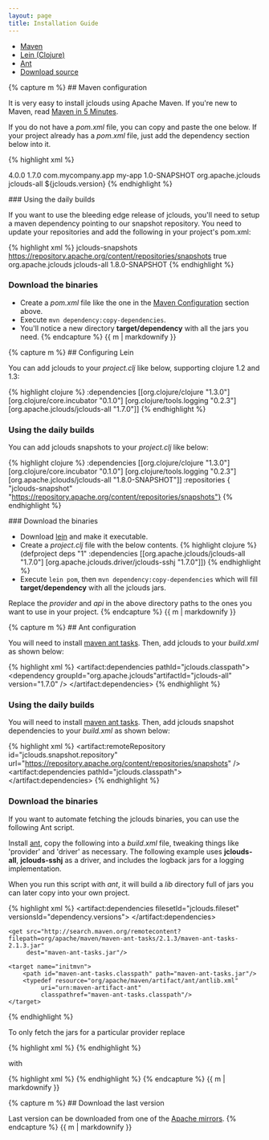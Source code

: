 ```yaml
---
layout: page
title: Installation Guide
---
```


<ul class="nav nav-tabs">
  <li class="active"><a href="#maven" data-toggle="tab">Maven</a></li>
  <li><a href="#lein" data-toggle="tab">Lein (Clojure)</a></li>
  <li><a href="#ant" data-toggle="tab">Ant</a></li>
  <li><a href="#download" data-toggle="tab">Download source</a></li>
</ul>

<div class="tab-content">

<div class="tab-pane fade in active" id="maven">
{% capture m %}
## Maven configuration

It is very easy to install jclouds using Apache Maven. If you're new to Maven, read <a href="http://maven.apache.org/guides/getting-started/maven-in-five-minutes.html">Maven in 5 Minutes</a>.

If you do not have a *pom.xml* file, you can copy and paste the one below. If your project already has a *pom.xml* file, just add the dependency section below into it. 

{% highlight xml %}
<?xml version="1.0" encoding="UTF-8"?>
<project xmlns="http://maven.apache.org/POM/4.0.0" xmlns:xsi="http://www.w3.org/2001/XMLSchema-instance" xsi:schemaLocation="http://maven.apache.org/POM/4.0.0 http://maven.apache.org/xsd/maven-4.0.0.xsd">
  <modelVersion>4.0.0</modelVersion>
  <properties>
    <jclouds.version>1.7.0</jclouds.version>
  </properties>
  <groupId>com.mycompany.app</groupId>
  <artifactId>my-app</artifactId>
  <version>1.0-SNAPSHOT</version>
  <dependencies>
    <dependency>
        <groupId>org.apache.jclouds</groupId>
        <artifactId>jclouds-all</artifactId>
        <version>${jclouds.version}</version>
      </dependency>
  </dependencies>
</project>
{% endhighlight %}

### Using the daily builds

If you want to use the bleeding edge release of jclouds, you'll need to setup a maven dependency pointing to our snapshot repository. You need to update your repositories and add the following in your project's pom.xml:

{% highlight xml %}
<repositories>
    <repository>
        <id>jclouds-snapshots</id>
        <url>https://repository.apache.org/content/repositories/snapshots</url>
        <snapshots>
            <enabled>true</enabled>
        </snapshots>
    </repository>
</repositories>
<dependencies>
    <dependency>
        <groupId>org.apache.jclouds</groupId>
        <artifactId>jclouds-all</artifactId>
        <version>1.8.0-SNAPSHOT</version>
    </dependency>
</dependencies>
{% endhighlight %}

### Download the binaries
    
* Create a *pom.xml* file like the one in the <a href="#maven">Maven Configuration</a> section above.
* Execute `mvn dependency:copy-dependencies`.
* You'll notice a new directory **target/dependency** with all the jars you need.
{% endcapture %}
{{ m | markdownify }}
</div>

<div class="tab-pane fade" id="lein">
{% capture m %}
## Configuring Lein

You can add jclouds to your *project.clj* like below, supporting clojure 1.2 and 1.3:

{% highlight clojure %}
:dependencies [[org.clojure/clojure "1.3.0"]
               [org.clojure/core.incubator "0.1.0"]
               [org.clojure/tools.logging "0.2.3"]
               [org.apache.jclouds/jclouds-all "1.7.0"]]
{% endhighlight %}

### Using the daily builds

You can add jclouds snapshots to your *project.clj* like below:

{% highlight clojure %}
  :dependencies [[org.clojure/clojure "1.3.0"]
                 [org.clojure/core.incubator "0.1.0"]
                 [org.clojure/tools.logging "0.2.3"]
                 [org.apache.jclouds/jclouds-all "1.8.0-SNAPSHOT"]]
  :repositories { "jclouds-snapshot" "https://repository.apache.org/content/repositories/snapshots"}
{% endhighlight %}

### Download the binaries

* Download [lein](https://github.com/technomancy/leiningen/raw/stable/bin/lein) and make it executable.
* Create a *project.clj* file with the below contents.
{% highlight clojure %}
(defproject deps "1" :dependencies [[org.apache.jclouds/jclouds-all "1.7.0"] [org.apache.jclouds.driver/jclouds-sshj "1.7.0"]])
{% endhighlight %}
* Execute `lein pom`, then `mvn dependency:copy-dependencies` which will fill **target/dependency** with all the jclouds jars.

Replace the *provider* and *api* in the above directory paths to the ones you want to use in your project.
{% endcapture %}
{{ m | markdownify }}
</div>

<div class="tab-pane fade" id="ant">
{% capture m %}
## Ant configuration

You will need to install [maven ant tasks](http://maven.apache.org/ant-tasks/index.html).
Then, add jclouds to your *build.xml* as shown below:

{% highlight xml %}
<artifact:dependencies pathId="jclouds.classpath">
    <dependency groupId="org.apache.jclouds"artifactId="jclouds-all" version="1.7.0" />
</artifact:dependencies>
{% endhighlight %}

### Using the daily builds

You will need to install [maven ant tasks](http://maven.apache.org/ant-tasks/index.html). Then, add jclouds snapshot dependencies to your *build.xml* as shown below:

{% highlight xml %}
<artifact:remoteRepository id="jclouds.snapshot.repository"
    url="https://repository.apache.org/content/repositories/snapshots" />
    <artifact:dependencies pathId="jclouds.classpath">
        <dependency groupId="org.apache.jclouds"
            artifactId="jclouds-all"
            version="1.8.0-SNAPSHOT" />
    <remoteRepository refid="jclouds.snapshot.repository" />
</artifact:dependencies>
{% endhighlight %}

### Download the binaries

If you want to automate fetching the jclouds binaries, you can use the following Ant script.

Install [ant](http://ant.apache.org/), copy the following into a *build.xml* file, tweaking things like 'provider' and 'driver' as necessary. The following example uses **jclouds-all**, **jclouds-sshj** as a driver, and includes the logback jars for a logging implementation.

When you run this script with *ant*, it will build a *lib* directory full of jars you can later copy into your own project.

{% highlight xml %}
<project default="sync-lib" xmlns:artifact="urn:maven-artifact-ant" >
    <target name="sync-lib" depends="initmvn">
        <delete dir="lib" />
        <mkdir dir="lib" />
        <artifact:dependencies filesetId="jclouds.fileset" versionsId="dependency.versions">
            <dependency groupId="org.apache.jclouds" artifactId="jclouds-all" version="1.7.0" />
            <dependency groupId="org.apache.jclouds.driver" artifactId="jclouds-sshj" version="1.7.0" />
            <dependency groupId="ch.qos.logback" artifactId="logback-classic" version="[1.0.9,)" />
        </artifact:dependencies>
        <copy todir="lib" verbose="true">
        <fileset refid="jclouds.fileset"/>
            <mapper type="flatten" />
        </copy>
    </target>
  
    <get src="http://search.maven.org/remotecontent?filepath=org/apache/maven/maven-ant-tasks/2.1.3/maven-ant-tasks-2.1.3.jar"
         dest="maven-ant-tasks.jar"/>
  
    <target name="initmvn">
        <path id="maven-ant-tasks.classpath" path="maven-ant-tasks.jar"/>
        <typedef resource="org/apache/maven/artifact/ant/antlib.xml"
             uri="urn:maven-artifact-ant"
             classpathref="maven-ant-tasks.classpath"/>
    </target>
</project>
{% endhighlight %}

To only fetch the jars for a particular provider replace

{% highlight xml %}
      <dependency groupId="org.apache.jclouds" artifactId="jclouds-all" version="1.7.0" />
{% endhighlight %}

with

{% highlight xml %}
      <dependency groupId="org.apache.jclouds.provider" artifactId="the-provider-id" version="1.7.0" />
{% endhighlight %}
{% endcapture %}
{{ m | markdownify }}
</div>

<div class="tab-pane fade" id="download">
{% capture m %}
## Download the last version

Last version can be downloaded from one of the [Apache mirrors](http://www.apache.org/dyn/closer.cgi/jclouds).
{% endcapture %}
{{ m | markdownify }}
</div>

</div>
